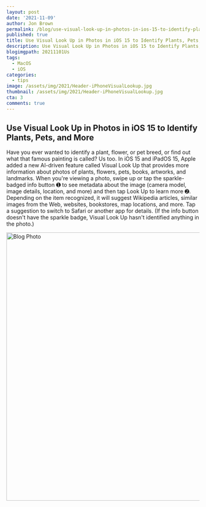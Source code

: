 ```yaml
---
layout: post
date: '2021-11-09'
author: Jon Brown
permalink: /blog/use-visual-look-up-in-photos-in-ios-15-to-identify-plants,-pets,-and-more/
published: true
title: Use Visual Look Up in Photos in iOS 15 to Identify Plants, Pets, and More
description: Use Visual Look Up in Photos in iOS 15 to Identify Plants, Pets, and More
blogimgpath: 20211101Us
tags:
  - MacOS
  - iOS
categories:
  - tips
image: /assets/img/2021/Header-iPhoneVisualLookup.jpg
thumbnail: /assets/img/2021/Header-iPhoneVisualLookup.jpg
cta: 3
comments: true
---
```

## Use Visual Look Up in Photos in iOS 15 to Identify Plants, Pets, and More

Have you ever wanted to identify a plant, flower, or pet breed, or find
out what that famous painting is called? Us too. In iOS 15 and iPadOS
15, Apple added a new AI-driven feature called Visual Look Up that
provides more information about photos of plants, flowers, pets, books,
artworks, and landmarks. When you're viewing a photo, swipe up or tap
the sparkle-badged info button ➊ to see metadata about the image (camera
model, image details, location, and more) and then tap Look Up to learn
more ➋. Depending on the item recognized, it will suggest Wikipedia
articles, similar images from the Web, websites, bookstores, map
locations, and more. Tap a suggestion to switch to Safari or another app
for details. (If the info button doesn't have the sparkle badge, Visual
Look Up hasn't identified anything in the photo.)

<img alt="Blog Photo" src="{{ site.site_cdn }}/assets/img/blog/2021/20211101Us/image2.jpg" class="img-fluid rounded m-2" width="700" />